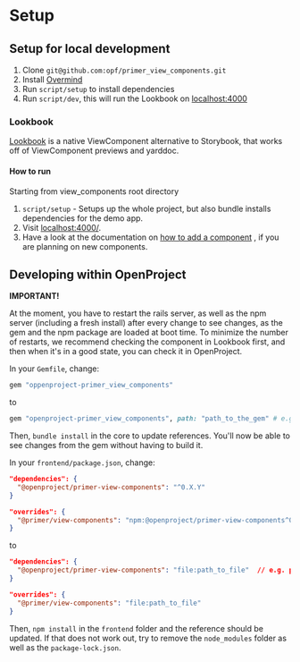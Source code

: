 # Setup

## Setup for local development

1. Clone `git@github.com:opf/primer_view_components.git`
2. Install [Overmind](https://github.com/DarthSim/overmind)
3. Run `script/setup` to install dependencies
4. Run `script/dev`, this will run the Lookbook on [localhost:4000](localhost:4000)

### Lookbook

[Lookbook](https://github.com/ViewComponent/lookbook) is a native ViewComponent alternative to Storybook, that works off of ViewComponent previews and yarddoc.

#### How to run

Starting from view_components root directory

1. `script/setup` - Setups up the whole project, but also bundle installs dependencies for the demo app.
2. Visit [localhost:4000/](localhost:4000/).
3. Have a look at the documentation on [how to add a component](./adding-components.md) , if you are planning on new components.

## Developing within OpenProject

**IMPORTANT!**

At the moment, you have to restart the rails server, as well as the npm server (including a fresh install) after every change to see changes, as the gem and the npm package are loaded at boot time.
To minimize the number of restarts, we recommend checking the component in Lookbook first, and then when it's in a good state, you can check it in OpenProject.

In your `Gemfile`, change:

```ruby
gem "oppenproject-primer_view_components"
```

to

```ruby
gem "openproject-primer_view_components", path: "path_to_the_gem" # e.g. path: "~/openproject/primer_view_components"
```

Then, `bundle install` in the core to update references. You'll now be able to see changes from the gem without having to build it.

In your `frontend/package.json`, change:

```json
"dependencies": {
  "@openproject/primer-view-components": "^0.X.Y"
}

"overrides": {
  "@primer/view-components": "npm:@openproject/primer-view-components^0.X.Y"
}
```

to

```json
"dependencies": {
  "@openproject/primer-view-components": "file:path_to_file"  // e.g. path: "file:~/path/to/local/primer_view_component"
}

"overrides": {
  "@primer/view-components": "file:path_to_file"
}

```

Then, `npm install` in the `frontend` folder and the reference should be updated. If that does not work out, try to remove the `node_modules` folder as well as the `package-lock.json`.
